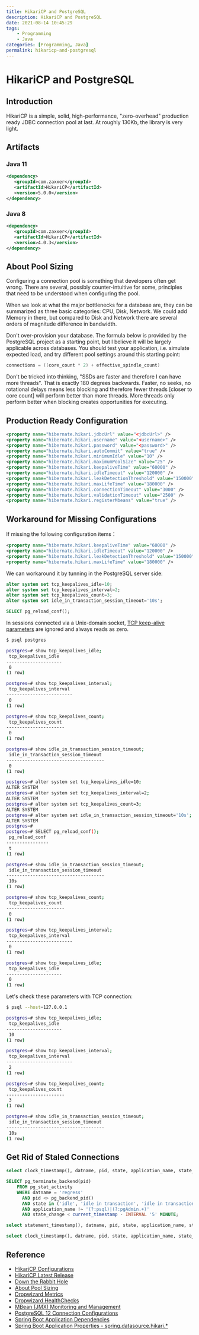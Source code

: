 ```yaml
---
title: HikariCP and PostgreSQL
description: HikariCP and PostgreSQL
date: 2021-08-14 10:45:29
tags:
    - Programming
    - Java
categories: [Programming, Java]
permalink: hikaricp-and-postgresql
---
```


# HikariCP and PostgreSQL

## Introduction

HikariCP is a simple, solid, high-performance, "zero-overhead" production ready JDBC connection pool at last. At roughly 130Kb, the library is very light.

## Artifacts

### Java 11

```xml
<dependency>
   <groupId>com.zaxxer</groupId>
   <artifactId>HikariCP</artifactId>
   <version>5.0.0</version>
</dependency>
```

### Java 8

```xml
<dependency>
   <groupId>com.zaxxer</groupId>
   <artifactId>HikariCP</artifactId>
   <version>4.0.3</version>
</dependency>
```

## About Pool Sizing

Configuring a connection pool is something that developers often get wrong. There are several, possibly counter-intuitive for some, principles that need to be understood when configuring the pool.

When we look at what the major bottlenecks for a database are, they can be summarized as three basic categories: CPU, Disk, Network. We could add Memory in there, but compared to Disk and Network there are several orders of magnitude difference in bandwidth.

Don't over-provision your database. The formula below is provided by the PostgreSQL project as a starting point, but I believe it will be largely applicable across databases. You should test your application, i.e. simulate expected load, and try different pool settings around this starting point:

```java
connections = ((core_count * 2) + effective_spindle_count)
```

Don't be tricked into thinking, "SSDs are faster and therefore I can have more threads". That is exactly 180 degrees backwards. Faster, no seeks, no rotational delays means less blocking and therefore fewer threads [closer to core count] will perform better than more threads. More threads only perform better when blocking creates opportunities for executing.

## Production Ready Configuration

```xml
<property name="hibernate.hikari.jdbcUrl" value="<jdbcUrl>" />
<property name="hibernate.hikari.username" value="<username>" />
<property name="hibernate.hikari.password" value="<password>" />
<property name="hibernate.hikari.autoCommit" value="true" />
<property name="hibernate.hikari.minimumIdle" value="10" />
<property name="hibernate.hikari.maximumPoolSize" value="25" />
<property name="hibernate.hikari.keepaliveTime" value="60000" />
<property name="hibernate.hikari.idleTimeout" value="120000" />
<property name="hibernate.hikari.leakDetectionThreshold" value="150000" />
<property name="hibernate.hikari.maxLifeTime" value="180000" />
<property name="hibernate.hikari.connectionTimeout" value="3000" />
<property name="hibernate.hikari.validationTimeout" value="2500" />
<property name="hibernate.hikari.registerMbeans" value="true" />
```

## Workaround for Missing Configurations

If missing the following configuration items：

```xml
<property name="hibernate.hikari.keepaliveTime" value="60000" />
<property name="hibernate.hikari.idleTimeout" value="120000" />
<property name="hibernate.hikari.leakDetectionThreshold" value="150000" />
<property name="hibernate.hikari.maxLifeTime" value="180000" />
```

We can workaround it by tunning in the PostgreSQL server side:

```sql
alter system set tcp_keepalives_idle=10;
alter system set tcp_keepalives_interval=2;
alter system set tcp_keepalives_count=3;
alter system set idle_in_transaction_session_timeout='10s';

SELECT pg_reload_conf();
```

In sessions connected via a Unix-domain socket, [TCP keep-alive parameters](https://www.postgresql.org/docs/10/runtime-config-connection.html) are ignored and always reads as zero.

```bash
$ psql postgres

postgres=# show tcp_keepalives_idle;
 tcp_keepalives_idle
---------------------
 0
(1 row)

postgres=# show tcp_keepalives_interval;
 tcp_keepalives_interval
-------------------------
 0
(1 row)

postgres=# show tcp_keepalives_count;
 tcp_keepalives_count
----------------------
 0
(1 row)

postgres=# show idle_in_transaction_session_timeout;
 idle_in_transaction_session_timeout
-------------------------------------
 0
(1 row)

postgres=# alter system set tcp_keepalives_idle=10;
ALTER SYSTEM
postgres=# alter system set tcp_keepalives_interval=2;
ALTER SYSTEM
postgres=# alter system set tcp_keepalives_count=3;
ALTER SYSTEM
postgres=# alter system set idle_in_transaction_session_timeout='10s';
ALTER SYSTEM
postgres=#
postgres=# SELECT pg_reload_conf();
 pg_reload_conf
----------------
 t
(1 row)

postgres=# show idle_in_transaction_session_timeout;
 idle_in_transaction_session_timeout
-------------------------------------
 10s
(1 row)

postgres=# show tcp_keepalives_count;
 tcp_keepalives_count
----------------------
 0
(1 row)

postgres=# show tcp_keepalives_interval;
 tcp_keepalives_interval
-------------------------
 0
(1 row)

postgres=# show tcp_keepalives_idle;
 tcp_keepalives_idle
---------------------
 0
(1 row)
```

Let's check these parameters with TCP connection:

```bash
$ psql --host=127.0.0.1

postgres=# show tcp_keepalives_idle;
 tcp_keepalives_idle
---------------------
 10
(1 row)

postgres=# show tcp_keepalives_interval;
 tcp_keepalives_interval
-------------------------
 2
(1 row)

postgres=# show tcp_keepalives_count;
 tcp_keepalives_count
----------------------
 3
(1 row)

postgres=# show idle_in_transaction_session_timeout;
 idle_in_transaction_session_timeout
-------------------------------------
 10s
(1 row)
```

## Get Rid of Staled Connections

```sql
select clock_timestamp(), datname, pid, state, application_name, state_change from pg_stat_activity;

SELECT pg_terminate_backend(pid)
    FROM pg_stat_activity
    WHERE datname = 'regress'
      AND pid <> pg_backend_pid()
      AND state in ('idle', 'idle in transaction', 'idle in transaction (aborted)', 'disabled')
      AND application_name !~ '(?:psql)|(?:pgAdmin.+)'
      AND state_change < current_timestamp - INTERVAL '5' MINUTE;

select statement_timestamp(), datname, pid, state, application_name, state_change from pg_stat_activity;

select clock_timestamp(), datname, pid, state, application_name, state_change from pg_stat_activity;
```

## Reference

+ [HikariCP Configurations](https://github.com/brettwooldridge/HikariCP#gear-configuration-knobs-baby)
+ [HikariCP Latest Release](https://github.com/brettwooldridge/HikariCP/releases/latest)
+ [Down the Rabbit Hole](https://github.com/brettwooldridge/HikariCP/wiki/Down-the-Rabbit-Hole)
+ [About Pool Sizing](https://github.com/brettwooldridge/HikariCP/wiki/About-Pool-Sizing)
+ [Dropwizard Metrics](https://github.com/brettwooldridge/HikariCP/wiki/Dropwizard-Metrics)
+ [Dropwizard HealthChecks](https://github.com/brettwooldridge/HikariCP/wiki/Dropwizard-HealthChecks)
+ [MBean (JMX) Monitoring and Management](https://github.com/brettwooldridge/HikariCP/wiki/MBean-(JMX)-Monitoring-and-Management)
+ [PostgreSQL 12 Connection Configurations](https://www.postgresql.org/docs/12/runtime-config-connection.html)
+ [Spring Boot Application Dependencies ](https://docs.spring.io/spring-boot/docs/current/reference/html/dependency-versions.html#dependency-versions)
+ [Spring Boot Application Properties - spring.datasource.hikari.*](https://docs.spring.io/spring-boot/docs/current/reference/html/application-properties.html#application-properties)
